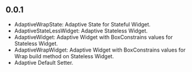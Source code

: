 ## 0.0.1

* AdaptiveWrapState: Adaptive State for Stateful Widget.
* AdaptiveStateLessWidget: Adaptive Stateless Widget.
* AdaptiveWidget: Adaptive Widget with BoxConstrains values for Stateless Widget.
* AdaptiveWrapWidget: Adaptive Widget with BoxConstrains values for Wrap build method on Stateless Widget.
* Adaptive Default Setter.
